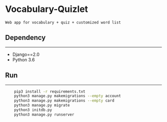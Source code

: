 # Vocabulary-Quizlet
    Web app for vocabulary + quiz + customized word list

## Dependency
-----
  * Django==2.0
  * Python 3.6

## Run
------
```bash
    pip3 install -r requirements.txt
    python3 manage.py makemigrations --empty account
    python3 manage.py makemigrations --empty card
    python3 manage.py migrate
    python3 initdb.py
    python3 manage.py runserver
```
